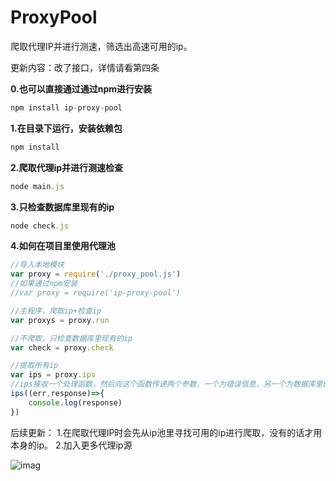 # ProxyPool
爬取代理IP并进行测速，筛选出高速可用的ip。

更新内容：改了接口，详情请看第四条

**0.也可以直接通过通过npm进行安装**
```javascript
npm install ip-proxy-pool
```

**1.在目录下运行，安装依赖包**
```javascript
npm install
```

**2.爬取代理ip并进行测速检查**
```javascript
node main.js
```

**3.只检查数据库里现有的ip**
```javascript
node check.js
```

**4.如何在项目里使用代理池**
```javascript
//导入本地模块
var proxy = require('./proxy_pool.js')
//如果通过npm安装
//var proxy = require('ip-proxy-pool')

//主程序，爬取ip+检查ip
var proxys = proxy.run

//不爬取，只检查数据库里现有的ip
var check = proxy.check

//提取所有ip
var ips = proxy.ips
//ips接收一个处理函数，然后向这个函数传递两个参数，一个为错误信息，另一个为数据库里的所有ip
ips((err,response)=>{
    console.log(response)
})
```


后续更新：
1.在爬取代理IP时会先从ip池里寻找可用的ip进行爬取，没有的话才用本身的ip。
2.加入更多代理ip源


![imag](https://github.com/Card007/Proxy-Pool/blob/master/other/ip_proxy.png)

